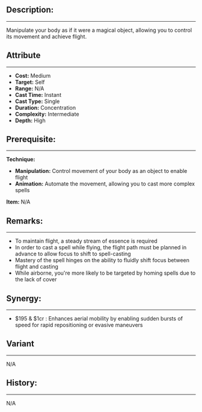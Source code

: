 ## Description:  
---  
Manipulate your body as if it were a magical object, allowing you to control its movement and achieve flight.  
  
## Attribute  
___  
- __Cost:__ Medium  
- __Target:__ Self  
- __Range:__ N/A  
- __Cast Time:__ Instant  
- __Cast Type:__ Single  
- __Duration:__ Concentration  
- __Complexity:__ Intermediate  
- __Depth:__ High  
  
  
## Prerequisite:  
___  
  
__Technique:__  
  
- __Manipulation:__ Control movement of your body as an object to enable flight  
- __Animation:__ Automate the movement, allowing you to cast more complex spells  
  
__Item:__ N/A  
  
## Remarks:  
___  
- To maintain flight, a steady stream of essence is required  
- In order to cast a spell while flying, the flight path must be planned in advance to allow focus to shift to spell-casting  
- Mastery of the spell hinges on the ability to fluidly shift focus between flight and casting  
- While airborne, you're more likely to be targeted by homing spells due to the lack of cover  
  
  
## Synergy:  
___  
- $195 & $1cr : Enhances aerial mobility by enabling sudden bursts of speed for rapid repositioning or evasive maneuvers  
  
## Variant  
___  
N/A  
  
## History:  
___  
N/A